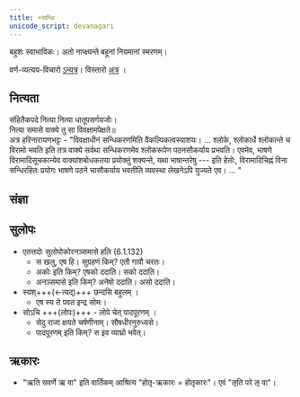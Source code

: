 ```yaml
---
title: +सन्धिः
unicode_script: devanagari
---
```


बहुशः स्वाभाविकः। अतो नाप्क्ष्यन्ते बहूनां नियमानां स्मरणम्।

वर्ण-व्यत्यय-विचारो [ऽन्यत्र](../../varNa-vyatyayaH/)।
विस्तारो [अत्र](https://docs.google.com/spreadsheets/d/1GP8Ps_hmgCGLZPWKIVBCfQB9ZmPQOaCwTrH9OybaWaQ/edit#gid=0) । 

## नित्यता
संहितैकपदे नित्या नित्या धातूपसर्गयजोः।  
नित्या समासे वाक्ये तु सा विवक्षामपेक्षते॥  
अत्र हरिनारायणभट्टः - "विवक्षाधीनं सन्धिकरणमिति वैकल्पिकत्वस्याशयः। … श्लोके, श्लोकार्धे श्लोकान्ते च विरामो भवति इति तत्र वाक्ये सर्वथा सन्धिकरणमेव श्लोकरूपेण पठनसौकर्याय प्रभवति। एवमेव, भाषणे विरामादिसूचकान्येव वाक्यांशबोधकतया प्रयोक्तुं शक्यन्ते, यथा भाषान्तरेषु --- इति हेतोः, विरामादिचिह्नं विना सन्धिरहितः प्रयोगः भाषणे पठने चासौकर्याय भवतीति व्यवस्था लेखनेऽपि युज्यते एव। …  "

## संज्ञा
<div class="spreadsheet" src="saMjJNA.toml" fullHeightWithRowsPerScreen=8> </div>  


## सुलोपः
- एतत्तदोः सुलोपोकोरनञ्समासे हलि (6.1.132)
  - स खलु, एष हि। सुग्रहणं किम्? एतौ गावौ चरतः।
  - अकोः इति किम्? एषको ददाति। सको ददाति। 
  - अनञ्समासे इति किम्? अनेषो ददाति। असो ददाति।
- स्यश्+++(←त्यद्)+++ छन्दसि बहुलम् ।
  - एष स्य ते पवत इन्द्र सोमः।
- सोऽचि +++(लोपः)+++ - लोपे चेत्‌ पादपूरणम् ।
  - सेदु राजा क्षयते चर्षणीनाम्। सौषधीरनुरुध्यसे।
  - पादपूरणम् इति किम्? स इव व्याघ्रो भवेत्।

## ऋकारः
- "ऋति सवर्णे ऋ वा" इति वार्तिकम् आश्रित्य "होतृ-ऋकारः = होतृकारः"। एवं "ऌति परे ऌ वा"।